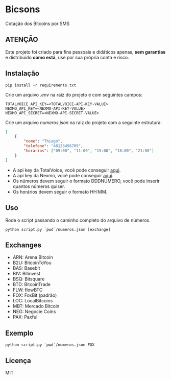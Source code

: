 # Bicsons

Cotação dos Bitcoins por SMS

## ATENÇÃO

Este projeto foi criado para fins pessoais e didáticos apenas, **sem garantias**  e distribuído **como está**, use por sua própria conta e risco.

## Instalação

```console
pip install -r requirements.txt
```

Crie um arquivo _.env_ na raiz do projeto e com seguintes campos:

```console
TOTALVOICE_API_KEY=<TOTALVOICE-API-KEY-VALUE>
NEXMO_API_KEY=<NEXMO-API-KEY-VALUE>
NEXMO_API_SECRET=<NEXMO-API-SECRET-VALUE>
```

Crie um arquivo _numeros.json_ na raiz do projeto com a seguinte estrutura:

```json
[
    {
        "nome": "Thiago",
        "telefone": "48123456789",
        "horarios": ["09:00", "11:00", "15:00", "18:00", "21:00"]
    }
]
```

* A api key da TotalVoice, você pode conseguir [aqui](http://www.totalvoice.com.br/).
* A api key da Nexmo, você pode conseguir [aqui](https://www.nexmo.com/products/sms).
* Os números devem seguir o formato DDDNÚMERO, você pode inserir quantos números quiser.
* Os horários devem seguir o formato HH:MM.

## Uso

Rode o script passando o caminho completo do arquivo de números.

```console
python script.py `pwd`/numeros.json [exchange]
```

## Exchanges

* ARN: Arena Bitcoin
* B2U: BitcoinToYou
* BAS: Basebit
* BIV: Bitinvest
* BSQ: Bitsquare
* BTD: BitcoinTrade
* FLW: flowBTC
* FOX: FoxBit (padrão)
* LOC: LocalBitcoins
* MBT: Mercado Bitcoin
* NEG: Negocie Coins
* PAX: Paxful

## Exemplo

```console
python script.py `pwd`/numeros.json FOX
```

## Licença

MIT